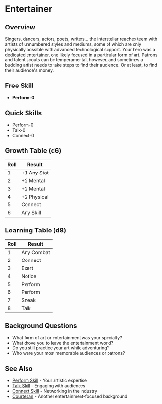 # Entertainer

## Overview
Singers, dancers, actors, poets, writers… the interstellar reaches teem with artists of unnumbered styles and mediums, some of which are only physically possible with advanced technological support. Your hero was a dedicated entertainer, one likely focused in a particular form of art. Patrons and talent scouts can be temperamental, however, and sometimes a budding artist needs to take steps to find their audience. Or at least, to find their audience's money.

## Free Skill
- **Perform-0**

## Quick Skills
- Perform-0
- Talk-0
- Connect-0

## Growth Table (d6)
| Roll | Result |
|------|--------|
| 1 | +1 Any Stat |
| 2 | +2 Mental |
| 3 | +2 Mental |
| 4 | +2 Physical |
| 5 | Connect |
| 6 | Any Skill |

## Learning Table (d8)
| Roll | Result |
|------|--------|
| 1 | Any Combat |
| 2 | Connect |
| 3 | Exert |
| 4 | Notice |
| 5 | Perform |
| 6 | Perform |
| 7 | Sneak |
| 8 | Talk |

## Background Questions
- What form of art or entertainment was your specialty?
- What drove you to leave the entertainment world?
- Do you still practice your art while adventuring?
- Who were your most memorable audiences or patrons?

## See Also
- [Perform Skill](../skills/perform.md) - Your artistic expertise
- [Talk Skill](../skills/talk.md) - Engaging with audiences
- [Connect Skill](../skills/connect.md) - Networking in the industry
- [Courtesan](courtesan.md) - Another entertainment-focused background